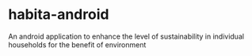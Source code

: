 # habita-android
An android application to enhance the level of sustainability in individual households for the benefit of environment
